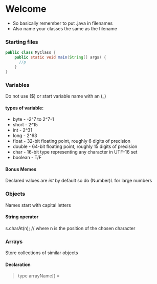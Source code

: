 # Welcome 

- So basically remember to put .java in filenames
- Also name your classes the same as the filename

### Starting files

```java
public class MyClass {
    public static void main(String[] args) {
      //p    
    }
}
```

### Variables

Do not use ($) or start variable name with an (_) 

#### types of variable:
- byte - -2^7 to 2^7-1
- short - 2^15
- int - 2^31
- long - 2^63
- float - 32-bit floating point, roughly 6 digits of precision
- double - 64-bit floating point, roughly 15 digits of precision
- char - 16-bit type representing any character in UTF-16 set
- boolean - T/F

#### Bonus Memes 
 
Declared values are *int* by default so do (Number)L for large numbers

### Objects

Names start with capital letters 

#### String operator 

s.charAt(n); // where n is the position of the chosen character

### Arrays

Store collections of similar objects

#### Declaration



>type arrayName[] = 




